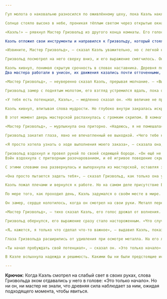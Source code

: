 ```yaml
---

Гул молота о наковальню разносился по оживлённому цеху, пока Каэль наклонялся над верстаком, и пот стекал с его лба. Его руки уставали от долгих часов работы по изготовлению простых инструментов и оружия для жителей деревни, но он не жаловался. Такова была его жизнь теперь — реальность ученика кузнеца.

Солнце стояло высоко в небе, проникая тёплым светом через открытые окна цеха. Глаза Каэля были устремлены на кусок железа перед ним, и решимость отражалась на его юном лице. С детства он был увлечён кузницей, наблюдая за работой отца с огнём и металлом. Теперь, в 18 лет, он сам изучал это ремесло, стремясь стать больше, чем просто учеником.

«Каэль!» — рявкнул Мастер Гризвольд из другого конца комнаты. Его голос нес в себе вес многих лет опыта и каплю терпения, приобретённого с возрастом. «Подойди сюда! Тебе следовало бы помогать мне с заказом на мечи, а не возиться с этой железякой».

Каэль отложил свои инструменты и направился к Гризвольду, который стоял рядом с большой наковальней, держа в руке молот. Мастер-кузнец был высокой фигурой: его широкие плечи и мускулистые руки свидетельствовали о годах тяжелого труда. Лицо его было испещрено морщинами, хранящими опыт, а в глазах горела искра мудрости, которой Каэль всегда восхищался.

«Извините, Мастер Гризвольд», — сказал Каэль уважительно, но с легкой нотой разочарования. «Я просто пытался отточить свою технику».

Гризвольд посмотрел на него сверху вниз, и его выражение смягчилось. Он положил руку на плечо младшего, жестом, объединяющим наставничество и товарищество. «Техника важна, Каэль, но всему своё время и место. Сейчас нам нужно выполнить заказ».

Каэль кивнул, понимая скрытую срочность в словах наставника. Деревня полагалась на них в производстве качественного оружия и инструментов, и любая задержка могла обернуться проблемами. Он взял молот и присоединился к Гризвольду у наковальни, сосредоточившись на работе.
Два мастера работали в унисон, их движения казались почти отточенными, когда они придавали металлу форму изящного клинка. У Каэля росло чувство гордости, поскольку он вносил свой вклад в создание чего-то полезного — того, что будет защищать и служить другим. Но когда он поднял взгляд от работы, он не мог не заметить тонкие признаки износа в мастерской: здесь поцарапанная наковальня, там сломанный инструмент.

«Мастер Гризвольд», — неуверенно сказал Каэль, прерывая молчание. — «Вы думаете… мне когда-нибудь удастся создать что-то по-настоящему великое?»

Гризвольд замер с поднятым молотом, его взгляд устремился вдаль, пока он обдумывал вопрос. Он положил молот и полностью повернулся к Каэлю, его лицо стало задумчивым.

«У тебя есть потенциал, Каэль», — медленно сказал он. «Но величие не приходит в одночасье. Оно требует преданности, терпения и готовности учиться на каждой ошибке».

Каэль кивнул, впитывая слова мудрости. Но глубоко внутри закралась искра сомнения — страх, что он может быть недостаточно хорош, что, возможно, никогда не сможет соответствовать наследию своего отца.

В этот момент дверь мастерской распахнулась с громким скрипом. В комнату вошла молодая женщина, уверенно двигаясь в их сторону. Она была одета в дорогие шелка и украшения, а золотистые волосы свободно развевались за спиной. Это была Вэйн, избалованная дочь богатого торговца, недавно вступившая в гильдию кузнецов.

«Мастер Гризвольд», — мурлыкнула она приторно. «Надеюсь, я не помешала».

Гризвольд закатил глаза, явно не впечатленный ее выходкой. «Чего тебе нужно, Вэйн?»

«Я просто хотела узнать о ходе выполнения моего заказа», — сказала она, хлопая ресницами. «Ты знаешь, тот особенный кинжал, который я заказывала на прошлой неделе? С тонкими гравировками?»

Гризвольд вздохнул и провел рукой по своей седеющей бороде. «Он ещё не готов. Мы заняты другими заказами».
Вэйн вздохнула с притворным разочарованием, и её игривое поведение скрывало истинное недовольство. «Ну, тогда поторопись. Я не могу дождаться, чтобы показать это на предстоящем фестивале».

С этими словами она развернулась и выпорхнула из мастерской, оставляя за собой лишь след пыли и чувство долга, которое Каэль не совсем понимал.

«Она просто пытается задеть тебя», — сказал Гризвольд, как только она ушла. «Не обращай на неё внимания».

Каэль пожал плечами и вернулся к работе. Но на самом деле присутствие Вэйн пробудило в нём что-то — желание доказать не только Гризвольду, но и всем, кто смотрел на него свысока.

По мере того, как проходил день, Каэль задумался о своём месте в мире. Он был полон решимости стать больше, чем просто учеником, более значимой фигурой. И вот, словно в ответ на его мысли, он почувствовал странное ощущение — тепло, разливающееся по венам, покалывание в основании спины.

Он замер, сердце колотилось, когда он смотрел на свои руки. Металл перед ним едва светился, и на мгновение ему показалось, что он увидел вспышку света, пробежавшую по лезвию.

«Мастер Гризвольд», — тихо сказал Каэль, его голос дрожал от волнения.

Гризвольд обернулся, его выражение сразу стало настороженным. «Что случилось, Каэль?»

«Я… кажется, я только что сделал что-то важное», — выдавил Каэль, показывая лезвие учителю.

Глаза Гризвольда расширились от удивления при осмотре металла. На его лице появилось выражение понимания. Он положил руку на плечо Каэлю, и его голос был полон благоговения.

«Ты начал пробуждать свой потенциал», — сказал он. «Это только начало».

В Каэле вспыхнула надежда и решимость. Какими бы ни были предстоящие испытания, он был готов к ним. Ведь путь от обычного ученика до настоящего героя — это путешествие, достойное начала.

---
```


**Крючок**: Когда Каэль смотрел на слабый свет в своих руках, слова Гризвольда эхом отдавались у него в голове: «Это
только начало». Но ни он, ни мастер не знали, что древняя сила наблюдает за ним, ожидая подходящего момента, чтобы
явиться.